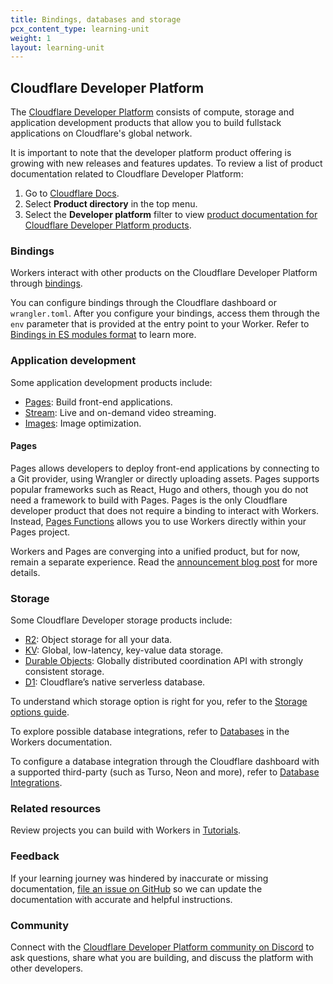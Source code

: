 ```yaml
---
title: Bindings, databases and storage
pcx_content_type: learning-unit
weight: 1
layout: learning-unit
---
```


## Cloudflare Developer Platform

The [Cloudflare Developer Platform](https://www.cloudflare.com/developer-platform/products/) consists of compute, storage and application development products that allow you to build fullstack applications on Cloudflare's global network.

It is important to note that the developer platform product offering is growing with new releases and features updates. To review a list of product documentation related to Cloudflare Developer Platform:

1. Go to [Cloudflare Docs](https://developers.cloudflare.com).
2. Select **Product directory** in the top menu.
3. Select the **Developer platform** filter to view [product documentation for Cloudflare Developer Platform products](https://developers.cloudflare.com/products/?product-group=Developer+platform).

### Bindings

Workers interact with other products on the Cloudflare Developer Platform through [bindings](/workers/configuration/bindings/). 

You can configure bindings through the Cloudflare dashboard or `wrangler.toml`. After you configure your bindings, access them through the `env` parameter that is provided at the entry point to your Worker. Refer to [Bindings in ES modules format](/workers/learning/migrate-to-module-workers/#bindings-in-es-modules-format) to learn more.

### Application development

Some application development products include:

* [Pages](/pages/): Build front-end applications.
* [Stream](/stream/): Live and on-demand video streaming.
* [Images](/images/): Image optimization.

#### Pages

Pages allows developers to deploy front-end applications by connecting to a Git provider, using Wrangler or directly uploading assets. Pages supports popular frameworks such as React, Hugo and others, though you do not need a framework to build with Pages. Pages is the only Cloudflare developer product that does not require a binding to interact with Workers. Instead, [Pages Functions](/pages/functions/) allows you to use Workers directly within your Pages project.

Workers and Pages are converging into a unified product, but for now, remain a separate experience. Read the [announcement blog post](https://blog.cloudflare.com/pages-and-workers-are-converging-into-one-experience) for more details.

### Storage

Some Cloudflare Developer storage products include:

* [R2](/r2/): Object storage for all your data.
* [KV](/kv/): Global, low-latency, key-value data storage.
* [Durable Objects](/durable-objects/): Globally distributed coordination API with strongly consistent storage.
* [D1](/d1/): Cloudflare’s native serverless database.

To understand which storage option is right for you, refer to the [Storage options guide](/workers/platform/storage-options/).

To explore possible database integrations, refer to [Databases](/workers/databases/) in the Workers documentation.

To configure a database integration through the Cloudflare dashboard with a supported third-party (such as Turso, Neon and more), refer to [Database Integrations](/workers/databases/native-integrations/).

### Related resources

Review projects you can build with Workers in [Tutorials](/workers/tutorials/).

### Feedback

If your learning journey was hindered by inaccurate or missing documentation, [file an issue on GitHub](https://github.com/cloudflare/cloudflare-docs/issues/new/choose) so we can update the documentation with accurate and helpful instructions.

### Community

Connect with the [Cloudflare Developer Platform community on Discord](https://discord.gg/cloudflaredev) to ask questions, share what you are building, and discuss the platform with other developers.